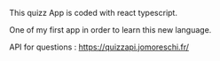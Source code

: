 

This quizz App is coded with react typescript. 

One of my first app in order to learn this new language. 



API for questions : https://quizzapi.jomoreschi.fr/